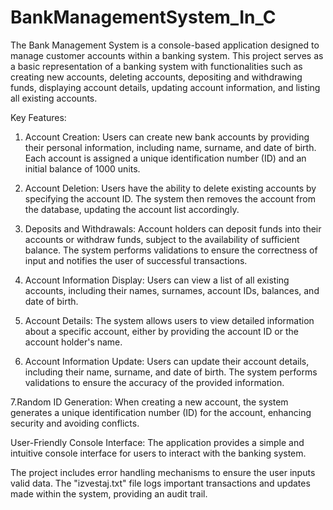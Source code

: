 # BankManagementSystem_In_C

The Bank Management System is a console-based application designed to manage customer accounts within a banking system. This project serves as a basic representation of a banking system with functionalities such as creating new accounts, deleting accounts, depositing and withdrawing funds, displaying account details, updating account information, and listing all existing accounts.

Key Features:

1. Account Creation: Users can create new bank accounts by providing their personal information, including name, surname, and date of birth. Each account is assigned a unique identification number (ID) and an initial balance of 1000 units.

2. Account Deletion: Users have the ability to delete existing accounts by specifying the account ID. The system then removes the account from the database, updating the account list accordingly.

3. Deposits and Withdrawals: Account holders can deposit funds into their accounts or withdraw funds, subject to the availability of sufficient balance. The system performs validations to ensure the correctness of input and notifies the user of successful transactions.

4. Account Information Display: Users can view a list of all existing accounts, including their names, surnames, account IDs, balances, and date of birth.

5. Account Details: The system allows users to view detailed information about a specific account, either by providing the account ID or the account holder's name.

6. Account Information Update: Users can update their account details, including their name, surname, and date of birth. The system performs validations to ensure the accuracy of the provided information.

  7.Random ID Generation: When creating a new account, the system generates a unique identification number (ID) for the account, enhancing security and avoiding conflicts.

User-Friendly Console Interface: The application provides a simple and intuitive console interface for users to interact with the banking system.

The project includes error handling mechanisms to ensure the user inputs valid data.
The "izvestaj.txt" file logs important transactions and updates made within the system, providing an audit trail.
